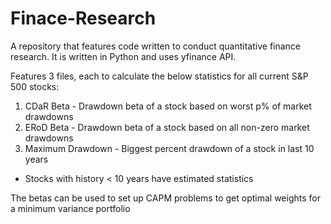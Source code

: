 # Finace-Research
A repository that features code written to conduct quantitative finance research. It is written in Python and uses yfinance API.

Features 3 files, each to calculate the below statistics for all current S&P 500 stocks:
1) CDaR Beta - Drawdown beta of a stock based on worst p% of market drawdowns
2) ERoD Beta - Drawdown beta of a stock based on all non-zero market drawdowns
3) Maximum Drawdown - Biggest percent drawdown of a stock in last 10 years
* Stocks with history < 10 years have estimated statistics

The betas can be used to set up CAPM problems to get optimal weights for a minimum variance portfolio
